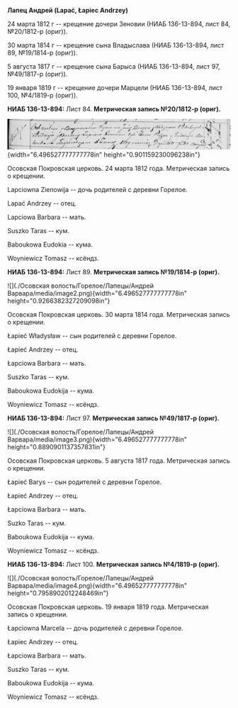 **Лапец Андрей (Lapać, Łapiec Andrzey)**

24 марта 1812 г -- крещение дочери Зеновии (НИАБ 136-13-894, лист 84,
№20/1812-р (ориг)).

30 марта 1814 г -- крещение сына Владыслава (НИАБ 136-13-894, лист 89,
№19/1814-р (ориг)).

5 августа 1817 г -- крещение сына Барыса (НИАБ 136-13-894, лист 97,
№49/1817-р (ориг)).

19 января 1819 г -- крещение дочери Марцели (НИАБ 136-13-894, лист 100,
№4/1819-р (ориг)).

**НИАБ 136-13-894:** Лист 84. **Метрическая запись №20/1812-р (ориг).**

![](./media/3dd7f5f0b507f0f59b23751af6df58168c8651e1.png){width="6.496527777777778in"
height="0.901159230096238in"}

Осовская Покровская церковь. 24 марта 1812 года. Метрическая запись о
крещении.

Lapciowna Zienowija -- дочь родителей с деревни Горелое.

Lapać Andrzey -- отец.

Lapciowa Barbara -- мать.

Suszko Taras -- кум.

Baboukowa Eudokia -- кума.

Woyniewicz Tomasz -- ксёндз.

**НИАБ 136-13-894:** Лист 89. **Метрическая запись №19/1814-р (ориг).**

![](./Осовская волость/Горелое/Лапецы/Андрей Варвара/media/image2.png){width="6.496527777777778in"
height="0.9266382327209098in"}

Осовская Покровская церковь. 30 марта 1814 года. Метрическая запись о
крещении.

Łapieć Władysław -- сын родителей с деревни Горелое.

Łapieć Andrzey -- отец.

Łapciowa Barbara -- мать.

Suszko Taras -- кум.

Baboukowa Eudokija -- кума.

Woyniewicz Tomasz -- ксёндз.

**НИАБ 136-13-894:** Лист 97. **Метрическая запись №49/1817-р (ориг).**

![](./Осовская волость/Горелое/Лапецы/Андрей Варвара/media/image3.png){width="6.496527777777778in"
height="0.8890901137357831in"}

Осовская Покровская церковь. 5 августа 1817 года. Метрическая запись о
крещении.

Łapieć Barys -- сын родителей с деревни Горелое.

Łapieć Andrzey -- отец.

Łapciowa Barbara -- мать.

Suzko Taras -- кум.

Baboukowa Eudokija -- кума.

Woyniewicz Tomasz -- ксёндз.

**НИАБ 136-13-894:** Лист 100. **Метрическая запись №4/1819-р (ориг).**

![](./Осовская волость/Горелое/Лапецы/Андрей Варвара/media/image4.png){width="6.496527777777778in"
height="0.7958902012248469in"}

Осовская Покровская церковь. 19 января 1819 года. Метрическая запись о
крещении.

Łapciowna Marcela -- дочь родителей с деревни Горелое.

Łapiec Andrzey -- отец.

Łapciowa Barbara -- мать.

Suszko Taras -- кум.

Baboukowa Eudokija -- кума.

Woyniewicz Tomasz -- ксёндз.
